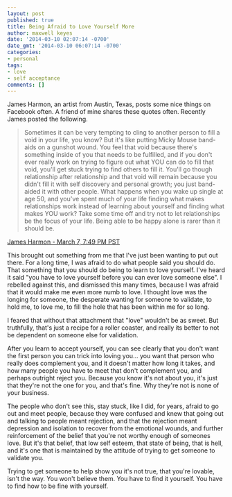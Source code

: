 ```yaml
---
layout: post
published: true
title: Being Afraid to Love Yourself More
author: maxwell keyes
date: '2014-03-10 02:07:14 -0700'
date_gmt: '2014-03-10 06:07:14 -0700'
categories:
- personal
tags:
- love
- self acceptance
comments: []
---
```


James Harmon, an artist from Austin, Texas, posts some nice things on Facebook
often. A friend of mine shares these quotes often. Recently James posted the
following.

> Sometimes it can be very tempting to cling to another person to fill a void in
> your life, you know? But it's like putting Micky Mouse band-aids on a gunshot
> wound. You feel that void because there's something inside of you that needs
> to be fulfilled, and if you don't ever really work on trying to figure out
> what YOU can do to fill that void, you'll get stuck trying to find others to
> fill it. You'll go though relationship after relationship and that void will
> remain because you didn't fill it with self discovery and personal growth; you
> just band-aided it with other people. What happens when you wake up single at
> age 50, and you've spent much of your life finding what makes relationships
> work instead of learning about yourself and finding what makes YOU work? Take
> some time off and try not to let relationships be the focus of your life.
> Being able to be happy alone is rarer than it should be.

[James Harmon - March 7, 7:49 PM PST](https://www.facebook.com/permalink.php?story_fbid=10151944118407337&amp;id=62064412336)

This brought out something from me that I've just been wanting to put out there.
For a long time, I was afraid to do what people said you should do. That
something that you should do being to learn to love yourself. I've heard it said
"you have to love yourself before you can ever love someone else". I rebelled
against this, and dismissed this many times, because I was afraid that it would
make me even more numb to love. I thought love was the longing for someone, the
desperate wanting for someone to validate, to hold me, to love me, to fill the
hole that has been within me for so long.

I feared that without that attachment that "love" wouldn't be as sweet. But
truthfully, that's just a recipe for a roller coaster, and really its better to
not be dependent on someone else for validation.

After you learn to accept yourself, you can see clearly that you don't want the
first person you can trick into loving you... you want that person who really
does complement you, and it doesn't matter how long it takes, and how many
people you have to meet that don't complement you, and perhaps outright reject
you. Because you know it's not about you, it's just that they're not the one for
you, and that's fine. Why they're not is none of your business.

The people who don't see this, stay stuck, like I did, for years, afraid to go
out and meet people, because they were confused and knew that going out and
talking to people meant rejection, and that the rejection meant depression and
isolation to recover from the emotional wounds, and further reinforcement of the
belief that you're not worthy enough of someones love. But it's that belief,
that low self esteem, that state of being, that is hell, and it's one that is
maintained by the attitude of trying to get someone to validate you.

Trying to get someone to help show you it's not true, that you're lovable,
isn't the way. You won't believe them. You have to find it yourself. You have to
find how to be fine with yourself.
